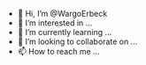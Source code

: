 - 👋 Hi, I’m @WargoErbeck
- 👀 I’m interested in ...
- 🌱 I’m currently learning ...
- 💞️ I’m looking to collaborate on ...
- 📫 How to reach me ...

<!---
WargoErbeck/WargoErbeck is a ✨ special ✨ repository because its `README.md` (this file) appears on your GitHub profile.
You can click the Preview link to take a look at your changes.
--->

